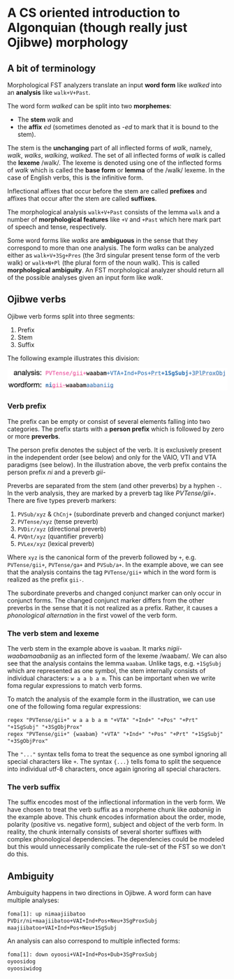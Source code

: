 # A CS oriented introduction to Algonquian (though really just Ojibwe) morphology

## A bit of terminology

Morphological FST analyzers translate an input **word form** like *walked* into an **analysis** like `walk+V+Past`. 

The word form *walked* can be split into two **morphemes**: 

* The **stem** *walk* and
* the **affix** *ed* (sometimes denoted as *-ed* to mark that it is bound to the stem).

The stem is the **unchanging** part of all inflected forms of *walk*, namely, *walk*, *walks*, *walking*, *walked*. The set of all inflected forms of *walk* is called the **lexeme** /walk/. The lexeme is denoted using one of the inflected forms of *walk* which is called the **base form** or **lemma** of the /walk/ lexeme. In the case of English verbs, this is the infinitive form.   

Inflectional affixes that occur before the stem are called **prefixes** and affixes that occur after the stem are called **suffixes**.

The morphological analysis `walk+V+Past` consists of the lemma `walk` and a number of **morphological features** like `+V` and `+Past` which here mark part of speech and tense, respectively.

Some word forms like *walks* are **ambiguous** in the sense that they correspond to more than one analysis. The form *walks* can be analyzed either as `walk+V+3Sg+Pres` (the 3rd singular present tense form of the verb walk) or `walk+N+Pl` (the plural form of the noun walk). This is called **morphological ambiguity**. An FST morphological analyzer should return all of the possible analyses given an input form like *walk*. 

## Ojibwe verbs

Ojibwe verb forms split into three segments:

1. Prefix
2. Stem
3. Suffix

The following example illustrates this division:

![Ojibwe verb](word.png)

### Verb prefix

The prefix can be empty or consist of several elements falling into two categories. The prefix starts with a **person prefix** which is followed by zero or more **preverbs**.

The person prefix denotes the subject of the verb. It is exclusively present in the independent order (see below) and only for the VAIO, VTI and VTA paradigms (see below). In the illustration above, the verb prefix contains the person prefix *ni* and a preverb *gii-*

Preverbs are separated from the stem (and other preverbs) by a hyphen `-`. In the verb analysis, they are marked by a preverb tag like *PVTense/gii+*. There are five types preverb markers:

1. `PVSub/xyz` & `ChCnj+` (subordinate preverb and changed conjunct marker)
2. `PVTense/xyz` (tense preverb)
3. `PVDir/xyz` (directional preverb)
4. `PVQnt/xyz` (quantifier preverb)
5. `PVLex/xyz` (lexical preverb)

Where `xyz` is the canonical form of the preverb followed by `+`, e.g. `PVTense/gii+`, `PVTense/ga+` and `PVSub/a+`. In the example above, we can see that the analysis contains the tag `PVTense/gii+` which in the word form is realized as the prefix `gii-`.

The subordinate preverbs and changed conjunct marker can only occur in conjunct forms. The changed conjunct marker differs from the other preverbs in the sense that it is not realized as a prefix. Rather, it causes a *phonological alternation* in the first vowel of the verb form.  

### The verb stem and lexeme

The verb stem in the example above is `waabam`. It marks *nigii-waabamaabaniig* as an inflected form of the lexeme /waabam/. We can also see that the analysis contains the lemma `waabam`. Unlike tags, e.g. `+1SgSubj` which are represented as one symbol, the stem internally consists of individual characters: `w a a b a m`. This can be important when we write foma regular expressions to match verb forms.  

To match the analysis of the example form in the illustration, we can use one of the following foma regular expressions:

```
regex "PVTense/gii+" w a a b a m "+VTA" "+Ind+" "+Pos" "+Prt" "+1SgSubj" "+3SgObjProx"
regex "PVTense/gii+" {waabam} "+VTA" "+Ind+" "+Pos" "+Prt" "+1SgSubj" "+3SgObjProx"
```

The `"..."` syntax tells foma to treat the sequence as one symbol ignoring all special characters like `+`. The syntax `{...}` tells foma to split the sequence into individual utf-8 characters, once again ignoring all special characters.

### The verb suffix

The suffix encodes most of the inflectional information in the verb form. We have chosen to treat the verb suffix as a morpheme chunk like *aabaniig* in the example above. This chunk encodes information about the order, mode, polarity (positive vs. negative form), subject and object of the verb form. In reality, the chunk internally consists of several shorter suffixes with complex phonological dependencies. The dependencies could be modeled but this would unnecessarily complicate the rule-set of the FST so we don't do this. 

## Ambiguity

Ambuiguity happens in two directions in Ojibwe. A word form can have multiple analyses:

```
foma[1]: up nimaajiibatoo
PVDir/ni+maajiibatoo+VAI+Ind+Pos+Neu+3SgProxSubj
maajiibatoo+VAI+Ind+Pos+Neu+1SgSubj
```
An analysis can also correspond to multiple inflected forms:

```
foma[1]: down oyoosi+VAI+Ind+Pos+Dub+3SgProxSubj
oyoosidog
oyoosiwidog
```
